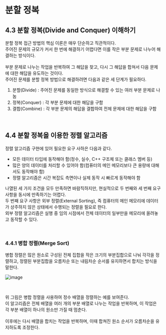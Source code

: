 # 분할 정복


## 4.3 분할 정복(Divide and Conquer) 이해하기
분할 정복 접근 방법의 핵심 이론은 매우 단순하고 직관적이다.
<br>
주어진 문제의 규모가 커서 한 번에 해결하기 어렵다면 이를 작은 부분 문제로 나누어 해결하는 방식이다.
<br>
<br>
부분 문제로 나누는 작업을 반복하여 그 해답을 찾고, 다시 그 해답을 합쳐서 다음 문제에 대한 해답을 유도하는 것이다.
<br>
주어진 문제를 분할 정복 방법으로 해결하려면 다음과 같은 세 단계가 필요하다.
1. 분할(Divide) : 주어진 문제를 동일한 방식으로 해결할 수 있는 여러 부분 문제로 나눔
2. 정복(Conquer) : 각 부분 문제에 대한 해답을 구함
3. 결합(Combine) : 각 부분 문제의 해답을 결합하여 전체 문제에 대한 해답을 구함

<br>

## 4.4 분할 정복을 이용한 정렬 알고리즘

정렬 알고리즘 구현에 있어 필요한 요구 사하은 다음과 같다.
- 모든 데이터 타입에 동작해야 함(정수, 실수, C++ 구조체 또는 클래스 멤버 등)
- 많은 양의 데이터를 처리할 수 있어야 함(컴퓨터의 메인 메모리보다 큰 용량에 대해서도 동작해야 함)
- 정렬 알고리즘은 시간 복잡도 측면이나 실제 동작 시 빠르게 동작해야 함

나열된 세 가지 조건을 모두 만족하면 바람직하지만, 현실적으로 두 번째와 세 번째 요구 사항을 동시에 만족하기는 어렵다.
<br>
두 번째 요구 사항은 외부 정렬(External Sorting), 즉 컴퓨터의 메인 메모리에 데이터가 상주하지 않은 상태에서 수행되는 정렬을 필요로 한다.
<br>
외부 정렬 알고리즘은 실행 중 임의 시점에서 전체 데이터의 일부만을 메모리에 올려놓고 동작할 수 있다.

<br>

### 4.4.1 병합 정렬(Merge Sort)
병합 정렬은 많은 원소로 구성된 전체 집합을 작은 크기의 부분집합으로 나눠 각각을 정렬하고, 정렬된 부분집합을 오름차순 또는 내림차순 순서를 유지하면서 합치는 방식을 말한다.
<br>

![image](https://github.com/JeHeeYu/Book-Reviews/assets/87363461/a2bfe7b4-cac2-44e8-9eba-aadfb6393391)

<br>

위 그림은 병합 정렬을 사용하여 정수 배열을 정렬하는 예를 보여준다.
<br>
이 알고리즘은 전체 배열을 여러 개의 부분 배열로 나누는 작업을 반복하며, 이 작업은 각 부분 배열이 하나의 원소만 가질 때 멈춘다.
<br>
<br>
이후에는 다시 배열을 합치는 작업을 반복하며, 이때 합쳐진 원소 순서가 오름차순을 유지하도록 조정한다.
